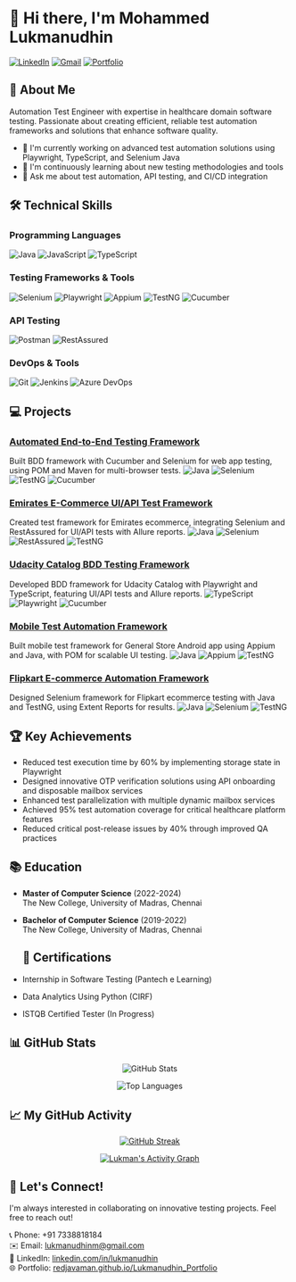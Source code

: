 # 👋 Hi there, I'm Mohammed Lukmanudhin

[![LinkedIn](https://img.shields.io/badge/LinkedIn-0077B5?style=for-the-badge&logo=linkedin&logoColor=white)](https://www.linkedin.com/in/lukmanudhin)
[![Gmail](https://img.shields.io/badge/Gmail-D14836?style=for-the-badge&logo=gmail&logoColor=white)](mailto:lukmanudhinm@gmail.com)
[![Portfolio](https://img.shields.io/badge/Portfolio-000000?style=for-the-badge&logo=About.me&logoColor=white)](https://redjavaman.github.io/Lukmanudhin_Portfolio/)

## 🚀 About Me

Automation Test Engineer with expertise in healthcare domain software testing. Passionate about creating efficient, reliable test automation frameworks and solutions that enhance software quality.

- 🔭 I'm currently working on advanced test automation solutions using Playwright, TypeScript, and Selenium Java
- 🌱 I'm continuously learning about new testing methodologies and tools
- 💬 Ask me about test automation, API testing, and CI/CD integration

## 🛠️ Technical Skills

### Programming Languages
![Java](https://img.shields.io/badge/Java-ED8B00?style=flat-square&logo=java&logoColor=white)
![JavaScript](https://img.shields.io/badge/JavaScript-F7DF1E?style=flat-square&logo=javascript&logoColor=black)
![TypeScript](https://img.shields.io/badge/TypeScript-007ACC?style=flat-square&logo=typescript&logoColor=white)

### Testing Frameworks & Tools
![Selenium](https://img.shields.io/badge/Selenium-43B02A?style=flat-square&logo=selenium&logoColor=white)
![Playwright](https://img.shields.io/badge/Playwright-45ba4b?style=flat-square&logo=playwright&logoColor=white)
![Appium](https://img.shields.io/badge/Appium-6E36F6?style=flat-square&logo=appium&logoColor=white)
![TestNG](https://img.shields.io/badge/TestNG-007ACC?style=flat-square&logo=testng&logoColor=white)
![Cucumber](https://img.shields.io/badge/Cucumber-23D96C?style=flat-square&logo=cucumber&logoColor=white)

### API Testing
![Postman](https://img.shields.io/badge/Postman-FF6C37?style=flat-square&logo=postman&logoColor=white)
![RestAssured](https://img.shields.io/badge/RestAssured-43B02A?style=flat-square&logo=rest-assured&logoColor=white)

### DevOps & Tools
![Git](https://img.shields.io/badge/Git-F05032?style=flat-square&logo=git&logoColor=white)
![Jenkins](https://img.shields.io/badge/Jenkins-D24939?style=flat-square&logo=jenkins&logoColor=white)
![Azure DevOps](https://img.shields.io/badge/Azure_DevOps-0078D7?style=flat-square&logo=azure-devops&logoColor=white)

## 💻 Projects

### [Automated End-to-End Testing Framework](https://github.com/redJavaMan/amazon-ui-e2e-tests-cucumber)
Built BDD framework with Cucumber and Selenium for web app testing, using POM and Maven for multi-browser tests.
![Java](https://img.shields.io/badge/Java-ED8B00?style=flat-square&logo=java&logoColor=white)
![Selenium](https://img.shields.io/badge/Selenium-43B02A?style=flat-square&logo=selenium&logoColor=white)
![TestNG](https://img.shields.io/badge/TestNG-007ACC?style=flat-square&logo=testng&logoColor=white)
![Cucumber](https://img.shields.io/badge/Cucumber-23D96C?style=flat-square&logo=cucumber&logoColor=white)

### [Emirates E-Commerce UI/API Test Framework](https://github.com/redJavaMan/emirates-ui-e2e-test)
Created test framework for Emirates ecommerce, integrating Selenium and RestAssured for UI/API tests with Allure reports.
![Java](https://img.shields.io/badge/Java-ED8B00?style=flat-square&logo=java&logoColor=white)
![Selenium](https://img.shields.io/badge/Selenium-43B02A?style=flat-square&logo=selenium&logoColor=white)
![RestAssured](https://img.shields.io/badge/RestAssured-43B02A?style=flat-square&logo=rest-assured&logoColor=white)
![TestNG](https://img.shields.io/badge/TestNG-007ACC?style=flat-square&logo=testng&logoColor=white)

### [Udacity Catalog BDD Testing Framework](https://github.com/red.javaMan/udacity-bdd-test)
Developed BDD framework for Udacity Catalog with Playwright and TypeScript, featuring UI/API tests and Allure reports.
![TypeScript](https://img.shields.io/badge/TypeScript-007ACC?style=flat-square&logo=typescript&logoColor=white)
![Playwright](https://img.shields.io/badge/Playwright-45ba4b?style=flat-square&logo=playwright&logoColor=white)
![Cucumber](https://img.shields.io/badge/Cucumber-23D96C?style=flat-square&logo=cucumber&logoColor=white)

### [Mobile Test Automation Framework](https://github.com/redJavaMan/Appium)
Built mobile test framework for General Store Android app using Appium and Java, with POM for scalable UI testing.
![Java](https://img.shields.io/badge/Java-ED8B00?style=flat-square&logo=java&logoColor=white)
![Appium](https://img.shields.io/badge/Appium-6E36F6?style=flat-square&logo=appium&logoColor=white)
![TestNG](https://img.shields.io/badge/TestNG-007ACC?style=flat-square&logo=testng&logoColor=white)

### [Flipkart E-commerce Automation Framework](https://github.com/red.javaMan/flipkart-ui-e2e-test)
Designed Selenium framework for Flipkart ecommerce testing with Java and TestNG, using Extent Reports for results.
![Java](https://img.shields.io/badge/Java-ED8B00?style=flat-square&logo=java&logoColor=white)
![Selenium](https://img.shields.io/badge/Selenium-43B02A?style=flat-square&logo=selenium&logoColor=white)
![TestNG](https://img.shields.io/badge/TestNG-007ACC?style=flat-square&logo=testng&logoColor=white)

## 🏆 Key Achievements

- Reduced test execution time by 60% by implementing storage state in Playwright
- Designed innovative OTP verification solutions using API onboarding and disposable mailbox services
- Enhanced test parallelization with multiple dynamic mailbox services
- Achieved 95% test automation coverage for critical healthcare platform features
- Reduced critical post-release issues by 40% through improved QA practices

## 📚 Education

- **Master of Computer Science** (2022-2024)  
  The New College, University of Madras, Chennai
  
- **Bachelor of Computer Science** (2019-2022)  
  The New College, University of Madras, Chennai

  ## 📜 Certifications

- Internship in Software Testing (Pantech e Learning)
- Data Analytics Using Python (CIRF)
- ISTQB Certified Tester (In Progress)

## 📊 GitHub Stats

<div align="center">
  
![GitHub Stats](https://github-readme-stats.vercel.app/api?username=redJavaMan&show_icons=true&theme=radical&hide_border=true&count_private=true)

![Top Languages](https://github-readme-stats.vercel.app/api/top-langs/?username=redJavaMan&layout=compact&theme=radical&hide_border=true)

</div>

## 📈 My GitHub Activity

<div align="center">
  
[![GitHub Streak](https://streak-stats.demolab.com/?user=redJavaMan&theme=radical&hide_border=true)](https://git.io/streak-stats)

[![Lukman's Activity Graph](https://github-readme-activity-graph.vercel.app/graph?username=redJavaMan&theme=redical&hide_border=true)](https://github.com/ashutosh00710/github-readme-activity-graph)

</div>

## 🤝 Let's Connect!

I'm always interested in collaborating on innovative testing projects. Feel free to reach out!

📞 Phone: +91 7338818184  
✉️ Email: lukmanudhinm@gmail.com  
💼 LinkedIn: [linkedin.com/in/lukmanudhin](https://www.linkedin.com/in/lukmanudhin)  
🌐 Portfolio: [redjavaman.github.io/Lukmanudhin_Portfolio](https://redjavaman.github.io/Lukmanudhin_Portfolio/)
